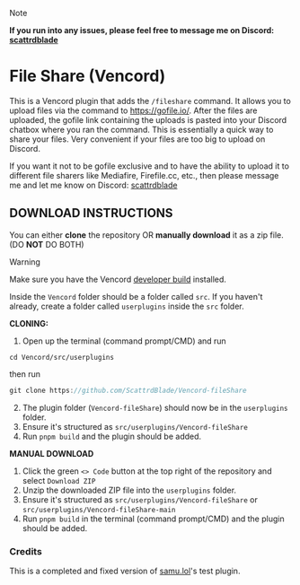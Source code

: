 > [!NOTE]
> **If you run into any issues, please feel free to message me on Discord: [scattrdblade](https://discord.com/users/678007540608532491)**
# File Share (Vencord)
This is a Vencord plugin that adds the `/fileshare` command. It allows you to upload files via the command to https://gofile.io/. After the files are uploaded, the gofile link containing the uploads is pasted into your Discord chatbox where you ran the command. This is essentially a quick way to share your files. Very convenient if your files are too big to upload on Discord.

If you want it not to be gofile exclusive and to have the ability to upload it to different file sharers like Mediafire, Firefile.cc, etc., then please message me and let me know on Discord: [scattrdblade](https://discord.com/users/678007540608532491)

## DOWNLOAD INSTRUCTIONS
You can either __clone__ the repository OR __manually download__ it as a zip file. (DO **NOT** DO BOTH) <br/>
> [!WARNING]
> Make sure you have the Vencord [developer build](https://github.com/Vendicated/Vencord/blob/main/docs/1_INSTALLING.md) installed.

Inside the `Vencord` folder should be a folder called `src`. If you haven't already, create a folder called `userplugins` inside the `src` folder.

**CLONING:**
1. Open up the terminal (command prompt/CMD) and run
```shell
cd Vencord/src/userplugins
```
then run
```js
git clone https://github.com/ScattrdBlade/Vencord-fileShare
```
2. The plugin folder (`Vencord-fileShare`) should now be in the `userplugins` folder.
3. Ensure it's structured as `src/userplugins/Vencord-fileShare`
4. Run `pnpm build` and the plugin should be added.

**MANUAL DOWNLOAD**
1. Click the green `<> Code` button at the top right of the repository and select `Download ZIP`
2. Unzip the downloaded ZIP file into the `userplugins` folder.
3. Ensure it's structured as `src/userplugins/Vencord-fileShare` or `src/userplugins/Vencord-fileShare-main`
5. Run `pnpm build` in the terminal (command prompt/CMD) and the plugin should be added.

### Credits
This is a completed and fixed version of [samu.lol](https://github.com/144reasons)'s test plugin.
